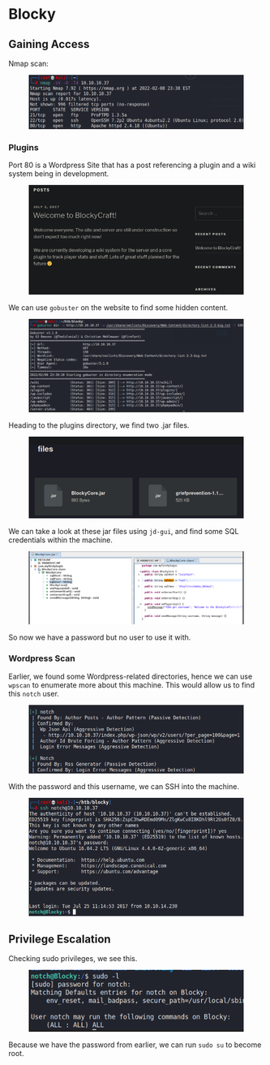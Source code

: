 # Blocky

## Gaining Access

Nmap scan:

<figure><img src="../../../.gitbook/assets/image (944).png" alt=""><figcaption></figcaption></figure>

### Plugins

Port 80 is a Wordpress Site that has a post referencing a plugin and a wiki system being in development.

<figure><img src="../../../.gitbook/assets/image (2844).png" alt=""><figcaption></figcaption></figure>

&#x20;We can use `gobuster` on the website to find some hidden content.

<figure><img src="../../../.gitbook/assets/image (1600).png" alt=""><figcaption></figcaption></figure>

Heading to the plugins directory, we find two .jar files.

<figure><img src="../../../.gitbook/assets/image (1816).png" alt=""><figcaption></figcaption></figure>

We can take a look at these jar files using `jd-gui`, and find some SQL credentials within the machine.

<figure><img src="../../../.gitbook/assets/image (2648).png" alt=""><figcaption></figcaption></figure>

So now we have a password but no user to use it with.

### Wordpress Scan

Earlier, we found some Wordpress-related directories, hence we can use `wpscan` to enumerate more about this machine. This would allow us to find this `notch` user.

<figure><img src="../../../.gitbook/assets/image (2138).png" alt=""><figcaption></figcaption></figure>

With the password and this username, we can SSH into the machine.

<figure><img src="../../../.gitbook/assets/image (2262).png" alt=""><figcaption></figcaption></figure>

## Privilege Escalation

Checking sudo privileges, we see this.

<figure><img src="../../../.gitbook/assets/image (3865).png" alt=""><figcaption></figcaption></figure>

Because we have the password from earlier, we can run `sudo su` to become root.
